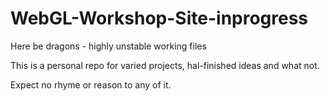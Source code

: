 # WebGL-Workshop-Site-inprogress
Here be dragons - highly unstable working files

This is a personal repo for varied projects, hal-finished ideas and what not.

Expect no rhyme or reason to any of it.
